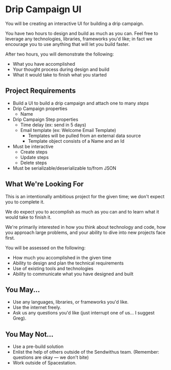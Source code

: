 Drip Campaign UI
================

You will be creating an interactive UI for building a drip campaign.

You have two hours to design and build as much as you can. Feel free to 
leverage any technologies, libraries, frameworks you'd like; in fact we 
encourage you to use anything that will let you build faster.

After two hours, you will demonstrate the following:
* What you have accomplished
* Your thought process during design and build
* What it would take to finish what you started


Project Requirements
--------------------

* Build a UI to build a drip campaign and attach one to many *steps*
* Drip Campaign properties
  * Name
* Drip Campaign Step properties
  * Time delay (ex: send in 5 days)
  * Email template (ex: Welcome Email Template)
    * Templates will be pulled from an external data source
    * Template object consists of a Name and an Id
* Must be interactive
  * Create steps
  * Update steps
  * Delete steps
* Must be serializable/deserializable to/from JSON


What We're Looking For
----------------------

This is an intentionally ambitious project for the given time; we don't expect you to complete it.

We do expect you to accomplish as much as you can and to learn what it would take to finish it.

We're primarily interested in how you think about technology and code, how you approach 
large problems, and your ability to dive into new projects face first.

You will be assessed on the following:

* How much you accomplished in the given time
* Ability to design and plan the technical requirements
* Use of existing tools and technologies
* Ability to communicate what you have designed and built


You May...
----------

* Use any languages, libraries, or frameworks you'd like.
* Use the internet freely.
* Ask us any questions you'd like (just interrupt one of us… I suggest Greg).


You May Not...
--------------

* Use a pre-build solution
* Enlist the help of others outside of the Sendwithus team. (Remember: questions are okay — we don't bite)
* Work outside of Spacestation.

